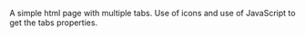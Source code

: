 A simple html page with multiple tabs.
Use of icons and use of JavaScript to get the tabs properties.
